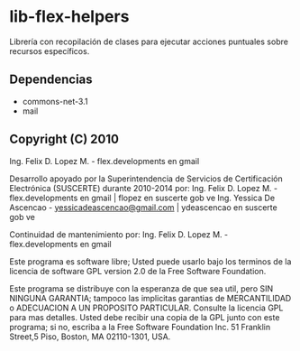 # lib-flex-helpers
Librería con recopilación de clases para ejecutar acciones puntuales sobre recursos específicos.

## Dependencias
 * commons-net-3.1
 * mail

## Copyright (C) 2010
Ing. Felix D. Lopez M. - flex.developments en gmail

Desarrollo apoyado por la Superintendencia de Servicios de Certificación Electrónica (SUSCERTE) durante 2010-2014 por:
Ing. Felix D. Lopez M. - flex.developments en gmail | flopez en suscerte gob ve
Ing. Yessica De Ascencao - yessicadeascencao@gmail.com | ydeascencao en suscerte gob ve

Continuidad de mantenimiento por:
Ing. Felix D. Lopez M. - flex.developments en gmail

Este programa es software libre; Usted puede usarlo bajo los terminos de la licencia de software GPL version 2.0 de la Free Software Foundation.

Este programa se distribuye con la esperanza de que sea util, pero SIN NINGUNA GARANTIA; tampoco las implicitas garantias de MERCANTILIDAD o ADECUACION A UN PROPOSITO PARTICULAR. Consulte la licencia GPL para mas detalles. Usted debe recibir una copia de la GPL junto con este programa; si no, escriba a la Free Software Foundation Inc. 51 Franklin Street,5 Piso, Boston, MA 02110-1301, USA.